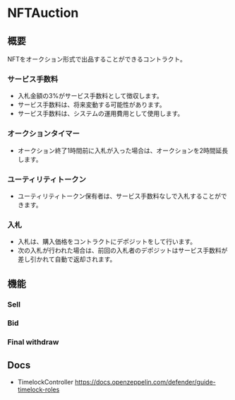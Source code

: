 # NFTAuction

## 概要

NFTをオークション形式で出品することができるコントラクト。

### サービス手数料

- 入札金額の3%がサービス手数料として徴収します。
- サービス手数料は、将来変動する可能性があります。
- サービス手数料は、システムの運用費用として使用します。

### オークションタイマー

- オークション終了1時間前に入札が入った場合は、オークションを2時間延長します。

### ユーティリティトークン

- ユーティリティトークン保有者は、サービス手数料なしで入札することができます。

### 入札

- 入札は、購入価格をコントラクトにデポジットをして行います。
- 次の入札が行われた場合は、前回の入札者のデポジットはサービス手数料が差し引かれて自動で返却されます。

## 機能

### Sell

### Bid

### Final withdraw

## Docs

- TimelockController <https://docs.openzeppelin.com/defender/guide-timelock-roles>
